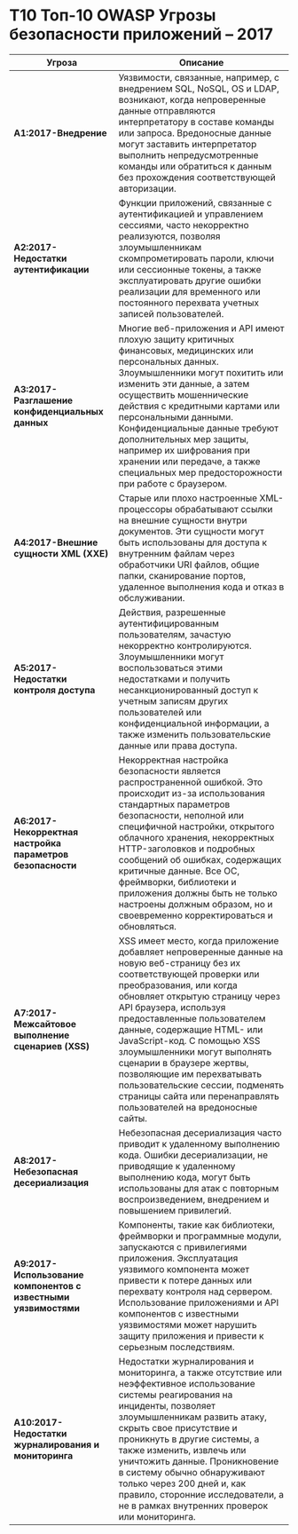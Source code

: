# Т10 Топ-10 OWASP Угрозы безопасности приложений – 2017

| Угроза | Описание |
| ------ | -------- |
| **A1:2017-Внедрение** | Уязвимости, связанные, например, с внедрением SQL, NoSQL, OS и LDAP, возникают, когда непроверенные данные отправляются интерпретатору в составе команды или запроса. Вредоносные данные могут заставить интерпретатор выполнить непредусмотренные команды или обратиться к данным без прохождения соответствующей авторизации. |
| **A2:2017-Недостатки аутентификации** |Функции приложений, связанные с аутентификацией и управлением сессиями, часто некорректно реализуются, позволяя злоумышленникам скомпрометировать пароли, ключи или сессионные токены, а также эксплуатировать другие ошибки реализации для временного или постоянного перехвата учетных записей пользователей. |
| **A3:2017-Разглашение конфиденциальных данных** | Многие веб-приложения и API имеют плохую защиту критичных финансовых, медицинских или персональных данных. Злоумышленники могут похитить или изменить эти данные, а затем осуществить мошеннические действия с кредитными картами или персональными данными. Конфиденциальные данные требуют дополнительных мер защиты, например их шифрования при хранении или передаче, а также специальных мер предосторожности при работе с браузером. |
| **A4:2017-Внешние сущности XML (XXE)** | Старые или плохо настроенные XML-процессоры обрабатывают ссылки на внешние сущности внутри документов. Эти сущности могут быть использованы для доступа к внутренним файлам через обработчики URI файлов, общие папки, сканирование портов, удаленное выполнения кода и отказ в обслуживании. |
| **A5:2017-Недостатки контроля доступа** | Действия, разрешенные аутентифицированным пользователям, зачастую некорректно контролируются. Злоумышленники могут воспользоваться этими недостатками и получить несанкционированный доступ к учетным записям других пользователей или конфиденциальной информации, а также изменить пользовательские данные или права доступа. |
| **A6:2017-Некорректная настройка параметров безопасности** | Некорректная настройка безопасности является распространенной ошибкой. Это происходит из-за использования стандартных параметров безопасности, неполной или специфичной настройки, открытого облачного хранения, некорректных HTTP-заголовков и подробных сообщений об ошибках, содержащих критичные данные. Все ОС, фреймворки, библиотеки и приложения должны быть не только настроены должным образом, но и своевременно корректироваться и обновляться. |
| **A7:2017-Межсайтовое выполнение сценариев (XSS)** | XSS имеет место, когда приложение добавляет непроверенные данные на новую веб-страницу без их соответствующей проверки или преобразования, или когда обновляет открытую страницу через API браузера, используя предоставленные пользователем данные, содержащие HTML- или JavaScript-код. С помощью XSS злоумышленники могут выполнять сценарии в браузере жертвы, позволяющие им перехватывать пользовательские сессии, подменять страницы сайта или перенаправлять пользователей на вредоносные сайты. |
| **A8:2017-Небезопасная десериализация** | Небезопасная десериализация часто приводит к удаленному выполнению кода. Ошибки десериализации, не приводящие к удаленному выполнению кода, могут быть использованы для атак с повторным воспроизведением, внедрением и повышением привилегий. |
| **A9:2017-Использование компонентов с известными уязвимостями** | Компоненты, такие как библиотеки, фреймворки и программные модули, запускаются с привилегиями приложения. Эксплуатация уязвимого компонента может привести к потере данных или перехвату контроля над сервером. Использование приложениями и API компонентов с известными уязвимостями может нарушить защиту приложения и привести к серьезным последствиям. |
| **A10:2017-Недостатки журналирования и мониторинга** | Недостатки журналирования и мониторинга, а также отсутствие или неэффективное использование системы реагирования на инциденты, позволяет злоумышленникам развить атаку, скрыть свое присутствие и проникнуть в другие системы, а также изменить, извлечь или уничтожить данные. Проникновение в систему обычно обнаруживают только через 200 дней и, как правило, сторонние исследователи, а не в рамках внутренних проверок или мониторинга. |
